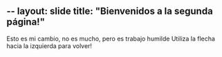--
layout: slide
title: "Bienvenidos a la segunda página!"
---
Esto es mi cambio, no es mucho, pero es trabajo humilde
Utiliza la flecha hacia la izquierda para volver!

